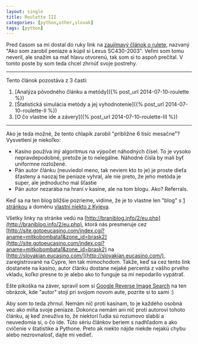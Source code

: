 ```yaml
---
layout: single
title: Roulette III
categories: [python,other,slovak]
tags: [python]
---
```


Pred časom sa mi dostal do ruky link na [zaujímavý článok o rulete](http://braniblog.info/2/?fb_action_ids=10204512621958174&fb_action_types=og.likes), nazvaný "Ako som zarobil peniaze a kúpil si Lexus SC430-2003". Veľmi som tomu neveril, ale snažím sa mať hlavu otvorenú, tak som si to aspoň prečítal. V tomto poste by som teda chcel zhrnúť svoje postrehy.

---

Tento článok pozostáva z 3 častí:

1. [Analýza pôvodného článku a metódy]({% post_url 2014-07-10-roulette %})
2. [Štatistická simulácia metódy a jej vyhodnotenie]({% post_url 2014-07-10-roulette-II %})
3. [O čo vlastne ide a závery]({% post_url 2014-07-10-roulette-III %})

---

Ako je teda možné, že tento chlapík zarobil "približne 6 tisíc mesačne"? Vysvetlení je niekoľko:

* Kasíno používa iný algoritmus na výpočet náhodných čísel. To je vysoko nepravdepodobné, pretože je to nelegálne. Náhodné čísla by mali byť uniformne rozložené.
* Pán autor článku (neuviedol meno, tak neviem kto to je) je proste dieťa šťasteny a naozaj tie peniaze vyhral, ale nie preto, že jeho metóda je super, ale jednoducho mal šťastie
* Pán autor nezarába na hraní v kasíne, ale na tom blogu. Ako? Referrals.

Keď sa na ten blog bližšie pozrieme, vidíme, že je to vlastne len "blog" s [1 stránkou](http://braniblog.info/) a doménu [vlastní niekto z Kyjeva](http://whois.domaintools.com/braniblog.info). 

Všetky linky na stránke vedú na [http://braniblog.info/2/eu.php](http://braniblog.info/2/eu.php), ktorá nás presmeruje cez [http://site.gotoeucasino.com/index.cgi?aname=mitkobombata1&zone_id=brask2](http://site.gotoeucasino.com/index.cgi?aname=mitkobombata1&zone_id=brask2) na [http://slovakian.eucasino.com/](http://slovakian.eucasino.com/), zaregistrované na Cypre, len tak mimochodom. Takže, keď sa cez tento link dostanete na kasíno, autor článku dostane nejaké percentá z vášho prvého vkladu, koľko presne to je alebo ako to funguje sa mi nepodarilo vypátrať.

Ešte pikoška na záver, spravil som si [Google Reverse Image Search](https://www.google.com/search?tbs=sbi:AMhZZivtxO7IivBaAiGAKuUK3NmymUxIq7xkPVqT2XM-AWfwAvNBSexSAO6JnaygNiXF6s47HtuX4LKqkC7DZtJGFUtED8WwlHRZ4TrcWU5AaG_1BOdPO9iCgXdhLvXIq-6KPjvMSHMkygzx7o8IfV3oY2W28SVHQm_1OZnsdwDLxDsN388rZpmq8_1Xy6HP0uPbrth_18MKWzD7XZHetHxvD26fUdrMRpKg6Y_1yJCDs5TT9CmByYPHtq_19Wd6zkAEeZiA6O6hKstt7foGhE-U5bpIPimLbYNA8OKUiUb3KDTt0vMIZMXTadEiAq_1hdqTSEfWP-N3iNYmLVwrz1vnJJn-Q1ArsCuWomb9-el0g-fBXr67z6J39h88tk1VZDBdzBgvVjzTiYe-R-HJBJlqrNXRJAJIeCwJDWp3dR3kqHkQG6kXk9Jt0FS0JOXMbyeIVfDu3TXRwQ3u9Hl35c5aa2FP8_1Nsha2fx0FoeAImWc5BKQgg-kDdgHR-Dyy9KLof66kFEJj253kU0Rx308o4F02u2kOEMFCXCx3NVhC0i3Eu7b0tnO0VQl56Kndao1uxQ6WdxliDiS3g9cFeGYcxuMoL1rHFmwdTS9F0GmSfrb6wh4NAUDSOjJuM_1V6VD6CaXKBn34a-BLCJaX3dNoUhAYYcWIr7GH_1lSKrxkUxJvfBJmBkCHyLbJVrMLz0bXMz4OyJjfBmYnlqDN3Fa7Yo2_1Romt81p7CSeR8VDObOVk_17EYsHIvk3mFFRfxgSDuJBFmMGYhrE6fuHPcCsJUDF15g0G3SmRRIIZkN9QS6JtN7NHnosAm_1LHk29ZG6m_1RiPqAhur1ggYq08ELh3Y_1WamMu2F-4emnu2kv1qSPxNvkqhuI28bri4zuF7xQFV2QuDXBUh1l_1KKP4gnf_1eHPyCRaZ1CCt3eBIAjzHRd44rbwJ8StAOwSfWVJ8cZn9Cv5BY2YvM-B0nWX_1h3EoWf0cOruX-ZTN-PnXRE5Dbfv8s88tjauwQNcPVnOwpDal56rdnqS4wkHm52FOrJYCg71pyhxhL_1pK5G2Q_1xmHP14jcqf0sqfHH-M9NPaC-ab1cMKAMVGWeWI5XI3zhWRZtGn1iX354oBmVMd2AKtgR4YrwSe2hVfB3opsut6oOMe5lgmL5HsSdzDp0bHOlKGdkhR-_1caWT3vN05ohcUF5ulolcyIjDJN6jPR-8qgHFMDNYrz2F3Xzz4xBmr8S3caTEik6EJxYysF37CvjLP0QjV3Oy9n6Wz3wfc1opQEXl0xUNwqCoOmADp29YNDGXUl34xIvnFcrn1LmaXH78tGSpFuqm_1k9WEB-4QNgKW1Xr_1rk-El6IN9FH7_1aZO1justpzsk2gf8s8wooFqFSPbbHLNDq0u99e2NEraHVyRv-c3nAcjwnu0L--1J9gIxpkZMHnNMWgCt3Z0q0FToYTQPGZLdSG8V_1Xhu_11GPVKyGd59uOG49f--ix0hWy2U_1NwCd3ITSj0r_19dtcJOaUcNrWKok21YuiS_1Uk_14wpSqxOaaXVS2qe2M_1B7LtSOxK-czdDyI0r-wHcmBMRyLjTPgexxNYg&btnG=Search%20by%20image) na ten obrázok, kde "autor" stojí pri svojom novom aute, pozrite si to sami :)

Aby som to teda zhrnul. Nemám nič proti kasínam, to je každého osobná vec ako míňa svoje peniaze. Dokonca nemám ani nič proti autorovi tohoto článku, aj keď zneužíva to, že niektorí ľudia sú rozumovo slabší a neuvedomia si, o čo ide. Túto sériu článkov beriem s nadhľadom a ako cvičenie v štatistike a Pythone. Preto ak niekto nájde niekde nejakú chybu alebo nezrovnalosť, dajte mi vedieť.
